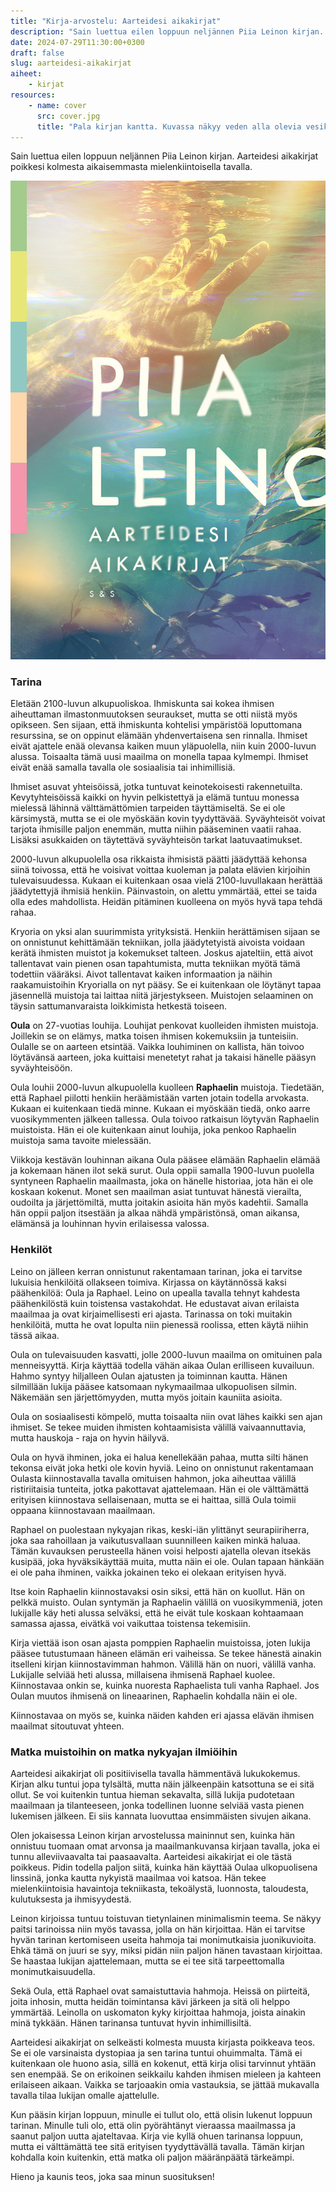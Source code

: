 ```yaml
---
title: "Kirja-arvostelu: Aarteidesi aikakirjat"
description: "Sain luettua eilen loppuun neljännen Piia Leinon kirjan. Aarteidesi aikakirjat poikkesi kolmesta aikaisemmasta mielenkiintoisella tavalla."
date: 2024-07-29T11:30:00+0300
draft: false
slug: aarteidesi-aikakirjat
aiheet:
    - kirjat
resources:
    - name: cover
      src: cover.jpg
      title: "Pala kirjan kantta. Kuvassa näkyy veden alla olevia vesikasveja sekä kirjailijan sukunimi että kirjan nimi."
---
```

Sain luettua eilen loppuun neljännen Piia Leinon kirjan. Aarteidesi aikakirjat poikkesi kolmesta aikaisemmasta mielenkiintoisella tavalla.

<!--more-->

![Kirjan kansi, joka kuvaa veden alla olevaa kättä, joka kurottaa kohti pintaa. Käden alla näkyy pari yksittäistä vesikasvia. Kuvan päällä lukee kirjailijan sekä kirjan nimi.](kansi.jpg)

### Tarina

Eletään 2100-luvun alkupuoliskoa. Ihmiskunta sai kokea ihmisen aiheuttaman ilmastonmuutoksen seuraukset, mutta se otti niistä myös opikseen. Sen sijaan, että ihmiskunta kohtelisi ympäristöä loputtomana resurssina, se on oppinut elämään yhdenvertaisena sen rinnalla. Ihmiset eivät ajattele enää olevansa kaiken muun yläpuolella, niin kuin 2000-luvun alussa. Toisaalta tämä uusi maailma on monella tapaa kylmempi. Ihmiset eivät enää samalla tavalla ole sosiaalisia tai inhimillisiä.

Ihmiset asuvat yhteisöissä, jotka tuntuvat keinotekoisesti rakennetuilta. Kevytyhteisöissä kaikki on hyvin pelkistettyä ja elämä tuntuu monessa mielessä lähinnä välttämättömien tarpeiden täyttämiseltä. Se ei ole kärsimystä, mutta se ei ole myöskään kovin tyydyttävää. Syväyhteisöt voivat tarjota ihmisille paljon enemmän, mutta niihin pääseminen vaatii rahaa. Lisäksi asukkaiden on täytettävä syväyhteisön tarkat laatuvaatimukset.

2000-luvun alkupuolella osa rikkaista ihmisistä päätti jäädyttää kehonsa siinä toivossa, että he voisivat voittaa kuoleman ja palata elävien kirjoihin tulevaisuudessa. Kukaan ei kuitenkaan osaa vielä 2100-luvullakaan herättää jäädytettyjä ihmisiä henkiin. Päinvastoin, on alettu ymmärtää, ettei se taida olla edes mahdollista. Heidän pitäminen kuolleena on myös hyvä tapa tehdä rahaa.

Kryoria on yksi alan suurimmista yrityksistä. Henkiin herättämisen sijaan se on onnistunut kehittämään tekniikan, jolla jäädytetyistä aivoista voidaan kerätä ihmisten muistot ja kokemukset talteen. Joskus ajateltiin, että aivot tallentavat vain pienen osan tapahtumista, mutta tekniikan myötä tämä todettiin vääräksi. Aivot tallentavat kaiken informaation ja näihin raakamuistoihin Kryorialla on nyt pääsy. Se ei kuitenkaan ole löytänyt tapaa jäsennellä muistoja tai laittaa niitä järjestykseen. Muistojen selaaminen on täysin sattumanvaraista loikkimista hetkestä toiseen.

**Oula** on 27-vuotias louhija. Louhijat penkovat kuolleiden ihmisten muistoja. Joillekin se on elämys, matka toisen ihmisen kokemuksiin ja tunteisiin. Oulalle se on aarteen etsintää. Vaikka louhiminen on kallista, hän toivoo löytävänsä aarteen, joka kuittaisi menetetyt rahat ja takaisi hänelle pääsyn syväyhteisöön.

Oula louhii 2000-luvun alkupuolella kuolleen **Raphaelin** muistoja. Tiedetään, että Raphael piilotti henkiin heräämistään varten jotain todella arvokasta. Kukaan ei kuitenkaan tiedä minne. Kukaan ei myöskään tiedä, onko aarre vuosikymmenten jälkeen tallessa. Oula toivoo ratkaisun löytyvän Raphaelin muistoista. Hän ei ole kuitenkaan ainut louhija, joka penkoo Raphaelin muistoja sama tavoite mielessään.

Viikkoja kestävän louhinnan aikana Oula pääsee elämään Raphaelin elämää ja kokemaan hänen ilot sekä surut. Oula oppii samalla 1900-luvun puolella syntyneen Raphaelin maailmasta, joka on hänelle historiaa, jota hän ei ole koskaan kokenut. Monet sen maailman asiat tuntuvat hänestä vierailta, oudoilta ja järjettömiltä, mutta joitakin asioita hän myös kadehtii. Samalla hän oppii paljon itsestään ja alkaa nähdä ympäristönsä, oman aikansa, elämänsä ja louhinnan hyvin erilaisessa valossa.

### Henkilöt

Leino on jälleen kerran onnistunut rakentamaan tarinan, joka ei tarvitse lukuisia henkilöitä ollakseen toimiva. Kirjassa on käytännössä kaksi päähenkilöä: Oula ja Raphael. Leino on upealla tavalla tehnyt kahdesta päähenkilöstä kuin toistensa vastakohdat. He edustavat aivan erilaista maailmaa ja ovat kirjaimellisesti eri ajasta. Tarinassa on toki muitakin henkilöitä, mutta he ovat lopulta niin pienessä roolissa, etten käytä niihin tässä aikaa.

Oula on tulevaisuuden kasvatti, jolle 2000-luvun maailma on omituinen pala menneisyyttä. Kirja käyttää todella vähän aikaa Oulan erilliseen kuvailuun. Hahmo syntyy hiljalleen Oulan ajatusten ja toiminnan kautta. Hänen silmillään lukija pääsee katsomaan nykymaailmaa ulkopuolisen silmin. Näkemään sen järjettömyyden, mutta myös joitain kauniita asioita.

Oula on sosiaalisesti kömpelö, mutta toisaalta niin ovat lähes kaikki sen ajan ihmiset. Se tekee muiden ihmisten kohtaamisista välillä vaivaannuttavia, mutta hauskoja - raja on hyvin häilyvä.

Oula on hyvä ihminen, joka ei halua kenellekään pahaa, mutta silti hänen tekonsa eivät joka hetki ole kovin hyviä. Leino on onnistunut rakentamaan Oulasta kiinnostavalla tavalla omituisen hahmon, joka aiheuttaa välillä ristiriitaisia tunteita, jotka pakottavat ajattelemaan. Hän ei ole välttämättä erityisen kiinnostava sellaisenaan, mutta se ei haittaa, sillä Oula toimii oppaana kiinnostavaan maailmaan.

Raphael on puolestaan nykyajan rikas, keski-iän ylittänyt seurapiiriherra, joka saa rahoillaan ja vaikutusvallaan suunnilleen kaiken minkä haluaa. Tämän kuvauksen perusteella hänen voisi helposti ajatella olevan itsekäs kusipää, joka hyväksikäyttää muita, mutta näin ei ole. Oulan tapaan hänkään ei ole paha ihminen, vaikka jokainen teko ei olekaan erityisen hyvä.

Itse koin Raphaelin kiinnostavaksi osin siksi, että hän on kuollut. Hän on pelkkä muisto. Oulan syntymän ja Raphaelin välillä on vuosikymmeniä, joten lukijalle käy heti alussa selväksi, että he eivät tule koskaan kohtaamaan samassa ajassa, eivätkä voi vaikuttaa toistensa tekemisiin.

Kirja viettää ison osan ajasta pomppien Raphaelin muistoissa, joten lukija pääsee tutustumaan häneen elämän eri vaiheissa. Se tekee hänestä ainakin itselleni kirjan kiinnostavimman hahmon. Välillä hän on nuori, välillä vanha. Lukijalle selviää heti alussa, millaisena ihmisenä Raphael kuolee. Kiinnostavaa onkin se, kuinka nuoresta Raphaelista tuli vanha Raphael. Jos Oulan muutos ihmisenä on lineaarinen, Raphaelin kohdalla näin ei ole.

Kiinnostavaa on myös se, kuinka näiden kahden eri ajassa elävän ihmisen maailmat sitoutuvat yhteen.

### Matka muistoihin on matka nykyajan ilmiöihin

Aarteidesi aikakirjat oli positiivisella tavalla hämmentävä lukukokemus. Kirjan alku tuntui jopa tylsältä, mutta näin jälkeenpäin katsottuna se ei sitä ollut. Se voi kuitenkin tuntua hieman sekavalta, sillä lukija pudotetaan maailmaan ja tilanteeseen, jonka todellinen luonne selviää vasta pienen lukemisen jälkeen. Ei siis kannata luovuttaa ensimmäisten sivujen aikana.

Olen jokaisessa Leinon kirjan arvostelussa maininnut sen, kuinka hän onnistuu tuomaan omat arvonsa ja maailmankuvansa kirjaan tavalla, joka ei tunnu alleviivaavalta tai paasaavalta. Aarteidesi aikakirjat ei ole tästä poikkeus. Pidin todella paljon siitä, kuinka hän käyttää Oulaa ulkopuolisena linssinä, jonka kautta nykyistä maailmaa voi katsoa. Hän tekee mielenkiintoisia havaintoja tekniikasta, tekoälystä, luonnosta, taloudesta, kulutuksesta ja ihmisyydestä.

Leinon kirjoissa tuntuu toistuvan tietynlainen minimalismin teema. Se näkyy paitsi tarinoissa niin myös tavassa, jolla on hän kirjoittaa. Hän ei tarvitse hyvän tarinan kertomiseen useita hahmoja tai monimutkaisia juonikuvioita. Ehkä tämä on juuri se syy, miksi pidän niin paljon hänen tavastaan kirjoittaa. Se haastaa lukijan ajattelemaan, mutta se ei tee sitä tarpeettomalla monimutkaisuudella.

Sekä Oula, että Raphael ovat samaistuttavia hahmoja. Heissä on piirteitä, joita inhosin, mutta heidän toimintansa kävi järkeen ja sitä oli helppo ymmärtää. Leinolla on uskomaton kyky kirjoittaa hahmoja, joista ainakin minä tykkään. Hänen tarinansa tuntuvat hyvin inhimillisiltä.

Aarteidesi aikakirjat on selkeästi kolmesta muusta kirjasta poikkeava teos. Se ei ole varsinaista dystopiaa ja sen tarina tuntui ohuimmalta. Tämä ei kuitenkaan ole huono asia, sillä en kokenut, että kirja olisi tarvinnut yhtään sen enempää. Se on erikoinen seikkailu kahden ihmisen mieleen ja kahteen erilaiseen aikaan. Vaikka se tarjoaakin omia vastauksia, se jättää mukavalla tavalla tilaa lukijan omalle ajattelulle.

Kun pääsin kirjan loppuun, minulle ei tullut olo, että olisin lukenut loppuun tarinan. Minulle tuli olo, että olin pyörähtänyt vieraassa maailmassa ja saanut paljon uutta ajateltavaa. Kirja vie kyllä ohuen tarinansa loppuun, mutta ei välttämättä tee sitä erityisen tyydyttävällä tavalla. Tämän kirjan kohdalla koin kuitenkin, että matka oli paljon määränpäätä tärkeämpi.

Hieno ja kaunis teos, joka saa minun suosituksen!

